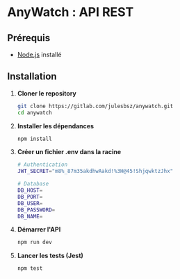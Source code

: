# AnyWatch : API REST

## Prérequis

-   [Node.js](https://nodejs.org/) installé

## Installation

1. **Cloner le repository**

    ```bash
    git clone https://gitlab.com/julesbsz/anywatch.git
    cd anywatch
    ```

2. **Installer les dépendances**

    ```bash
    npm install
    ```

3. **Créer un fichier .env dans la racine**

    ```bash
    # Authentication
    JWT_SECRET="m8%_87m35akdhwAakd!%3H@45!ShjqwktzJhx"

    # Database
    DB_HOST=
    DB_PORT=
    DB_USER=
    DB_PASSWORD=
    DB_NAME=
    ```

4. **Démarrer l'API**

    ```bash
    npm run dev
    ```

5. **Lancer les tests (Jest)**

    ```bash
    npm test
    ```